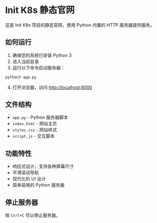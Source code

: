 # Init K8s 静态官网

这是 Init K8s 项目的静态官网，使用 Python 内置的 HTTP 服务器提供服务。

## 如何运行

1. 确保您的系统已安装 Python 3
2. 进入当前目录
3. 运行以下命令启动服务器：

```bash
python3 app.py
```

4. 打开浏览器，访问 [http://localhost:8000](http://localhost:8000)

## 文件结构

- `app.py` - Python 服务器脚本
- `index.html` - 网站主页
- `styles.css` - 网站样式
- `script.js` - 交互脚本

## 功能特性

- 响应式设计，支持各种屏幕尺寸
- 平滑滚动导航
- 现代化的 UI 设计
- 简单易用的 Python 服务器

## 停止服务器

按 `Ctrl+C` 可以停止服务器。